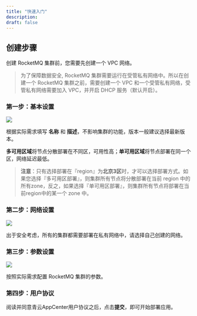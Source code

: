 ```yaml
---
title: "快速入门"
description: 
draft: false
---
```


## 创建步骤

创建 RocketMQ 集群前，您需要先创建一个 VPC 网络。

> 为了保障数据安全, RocketMQ 集群需要运行在受管私有网络中。所以在创建一个 RocketMQ 集群之前，需要创建一个 VPC 和一个受管私有网络，受管私有网络需要加入 VPC，并开启 DHCP 服务（默认开启）。

### 第一步：基本设置

![](../../_images/base_setup.png)

根据实际需求填写 **名称** 和 **描述**，不影响集群的功能，版本一般建议选择最新版本。

**多可用区域**将节点分散部署在不同区，可用性高；**单可用区域**将节点部署在同一个区，网络延迟最低。

> **注意**：只有选择部署在『region』为**北京3区**时，才可以选择部署方式。如果您选择『多可用区部署』，则集群所有节点将分散部署在当前 region 中的所有zone，反之，如果选择『单可用区部署』，则集群所有节点将部署在当前region中的某一个 zone 中。


### 第二步：网络设置

![](../../_images/network_setup.png)

出于安全考虑，所有的集群都需要部署在私有网络中，请选择自己创建的网络。

### 第三步：参数设置

![](../../_images/sevice_parameter.png)

按照实际需求配置 RocketMQ 集群的参数。

### 第四步：用户协议

阅读并同意青云AppCenter用户协议之后，点击**提交**，即可开始部署应用。
